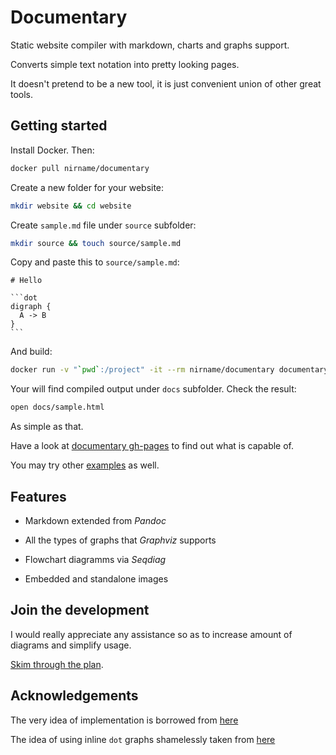 # Documentary

Static website compiler with markdown, charts and graphs support.

Converts simple text notation into pretty looking pages.

It doesn't pretend to be a new tool, it is just convenient union of other great tools.

## Getting started

Install Docker. Then:

```bash
docker pull nirname/documentary
```

Create a new folder for your website:

```bash
mkdir website && cd website
```

Create `sample.md` file under `source` subfolder:

```bash
mkdir source && touch source/sample.md
```

Copy and paste this to `source/sample.md`:

    # Hello

    ```dot
    digraph {
      A -> B
    }
    ```

And build:

```bash
docker run -v "`pwd`:/project" -it --rm nirname/documentary documentary
```

Your will find compiled output under `docs` subfolder. Check the result:

```bash
open docs/sample.html
```

As simple as that.

Have a look at [documentary gh-pages](https://nirname.github.io/documentary-docs/)
to find out what is capable of.

You may try other [examples](https://nirname.github.io/documentary-docs/#examples) as well.

## Features

* Markdown extended from *Pandoc*

* All the types of graphs that *Graphviz* supports

* Flowchart diagramms via *Seqdiag*

* Embedded and standalone images

## Join the development

I would really appreciate any assistance so as to increase amount of diagrams and simplify usage.

[Skim through the plan](source/todo.md).

## Acknowledgements

The very idea of implementation is borrowed from [here](https://tylercipriani.com/blog/2014/05/13/replace-jekyll-with-pandoc-makefile/)

The idea of using inline `dot` graphs shamelessly taken from [here](https://gitlab.com/meonkeys/pandoc-dot-svg-hack/tree/master)